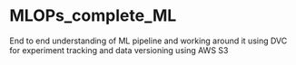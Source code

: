 # MLOPs_complete_ML
End to end understanding of ML pipeline and working around it using DVC for experiment tracking and data versioning using AWS S3

